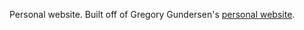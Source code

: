 Personal website. Built off of Gregory Gundersen's [personal website](https://gregorygundersen.com/).
